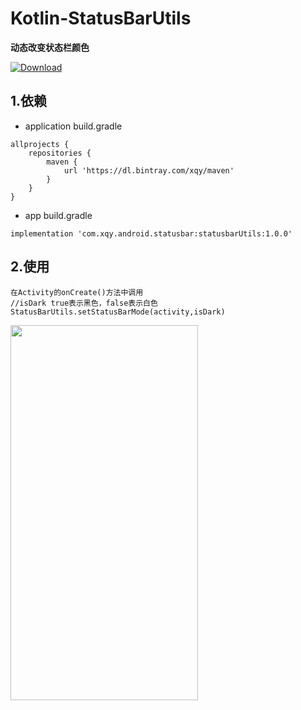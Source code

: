 # Kotlin-StatusBarUtils

**动态改变状态栏颜色**

[ ![Download](https://api.bintray.com/packages/xqy/maven/statusbarUtils/images/download.svg?version=1.0.0) ](https://bintray.com/xqy/maven/statusbarUtils/1.0.0/link)

## 1.依赖

* application build.gradle

```
allprojects {
    repositories {
        maven {
            url 'https://dl.bintray.com/xqy/maven'
        }
    }
}

```
* app build.gradle

`implementation 'com.xqy.android.statusbar:statusbarUtils:1.0.0'`

## 2.使用
```
在Activity的onCreate()方法中调用
//isDark true表示黑色，false表示白色
StatusBarUtils.setStatusBarMode(activity,isDark)

```

<img src="https://github.com/xqy666666/Kotlin-StausBarUtils/blob/master/statusbar.gif" width="300" height="600"/>
